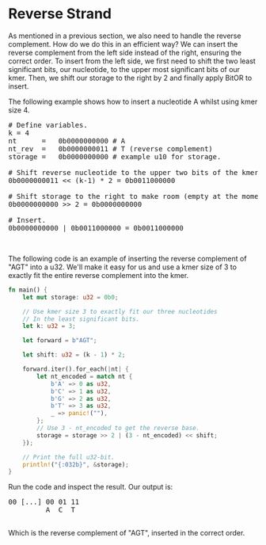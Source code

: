 # Reverse Strand

As mentioned in a previous section, we also need to handle the reverse complement. How do we do this in an efficient way? We can insert the reverse complement from the left side instead of the right, ensuring the correct order. To insert from the left side, we first need to shift the two least significant bits, our nucleotide, to the upper most significant bits of our kmer. Then, we shift our storage to the right by 2 and finally apply BitOR to insert.

The following example shows how to insert a nucleotide A whilst using kmer size 4.
<pre>
# Define variables.
k = 4
nt      =   0b0000000000 # A
nt_rev  =   0b0000000011 # T (reverse complement)
storage =   0b0000000000 # example u10 for storage.

# Shift reverse nucleotide to the upper two bits of the kmer size.
0b0000000011 << (k-1) * 2 = 0b0011000000

# Shift storage to the right to make room (empty at the moment).
0b0000000000 >> 2 = 0b0000000000

# Insert.
0b0000000000 | 0b0011000000 = 0b0011000000
</pre>

<br>

The following code is an example of inserting the reverse complement of "AGT" into a u32. We'll make it easy for us and use a kmer size of 3 to exactly fit the entire reverse complement into the kmer.

```rust
fn main() {
    let mut storage: u32 = 0b0;

    // Use kmer size 3 to exactly fit our three nucleotides
    // In the least significant bits.
    let k: u32 = 3;

    let forward = b"AGT";

    let shift: u32 = (k - 1) * 2;

    forward.iter().for_each(|nt| {
        let nt_encoded = match nt {
            b'A' => 0 as u32,
            b'C' => 1 as u32,
            b'G' => 2 as u32,
            b'T' => 3 as u32,
            _ => panic!(""),
        };
        // Use 3 - nt_encoded to get the reverse base.
        storage = storage >> 2 | (3 - nt_encoded) << shift;
    });

    // Print the full u32-bit.
    println!("{:032b}", &storage);
}
```

Run the code and inspect the result. Our output is:
<pre>
00 [...] 00 01 11
         A  C  T

</pre>
Which is the reverse complement of "AGT", inserted in the correct order.
